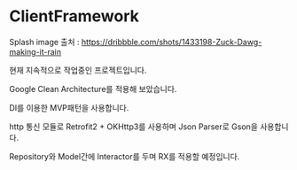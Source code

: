 # ClientFramework
Splash image 출처 : https://dribbble.com/shots/1433198-Zuck-Dawg-making-it-rain

현재 지속적으로 작업중인 프로젝트입니다.

Google Clean Architecture를 적용해 보았습니다.

DI를 이용한 MVP패턴을 사용합니다.

http 통신 모듈로 Retrofit2 + OKHttp3를 사용하며 Json Parser로 Gson을 사용합니다.

Repository와 Model간에 Interactor를 두며 RX를 적용할 예정입니다.
